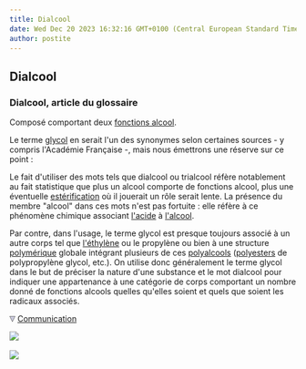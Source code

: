 ```yaml
---
title: Dialcool
date: Wed Dec 20 2023 16:32:16 GMT+0100 (Central European Standard Time)
author: postite
---
```


## Dialcool
### Dialcool, article du glossaire
 Composé comportant deux [fonctions alcool](alcool.html#fonctionsalcool).

Le terme [glycol](glycol.html) en serait l'un des synonymes selon certaines sources - y compris l'Académie Française -, mais nous émettrons une réserve sur ce point :

Le fait d'utiliser des mots tels que dialcool ou trialcool réfère notablement au fait statistique que plus un alcool comporte de fonctions alcool, plus une éventuelle [estérification](saponification.html#lesterification) où il jouerait un rôle serait lente. La présence du membre "alcool" dans ces mots n'est pas fortuite : elle réfère à ce phénomène chimique associant [l'acide](acides.html) à [l'alcool](alcools.html).

Par contre, dans l'usage, le terme glycol est presque toujours associé à un autre corps tel que [l'éthylène](ethylene.html) ou le propylène ou bien à une structure [polymérique](polymere.html) globale intégrant plusieurs de ces [polyalcools](polyalcoolpolyol.html) ([polyesters](polyester.html) de polypropylène glycol, etc.). On utilise donc généralement le terme glycol dans le but de préciser la nature d'une substance et le mot dialcool pour indiquer une appartenance à une catégorie de corps comportant un nombre donné de fonctions alcools quelles qu'elles soient et quels que soient les radicaux associés.



![](images/flechebas.gif) [Communication](http://www.artrealite.com/annonceurs.htm) 

[![](https://cbonvin.fr/sites/regie.artrealite.com/visuels/campagne1.png)](index-2.html#20131014)

![](https://cbonvin.fr/sites/regie.artrealite.com/visuels/campagne2.png)